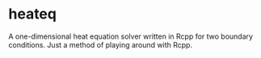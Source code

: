 # heateq

A one-dimensional heat equation solver written in Rcpp for two boundary conditions.  Just a method of playing around with Rcpp.
